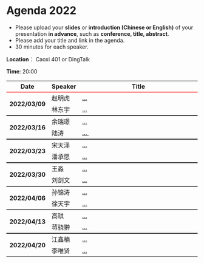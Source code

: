 # Agenda 2022

- Please upload your **slides** or **introduction (Chinese or English)** of your presentation **in advance**, such as **conference, title, abstract**.
- Please add your title and link in the agenda.
- 30 minutes for each speaker.

**Location**： Caoxi 401 or DingTalk

**Time**: 20:00 



<table>
<tr>
    <th> Date </th>
    <th> Speaker </th>
    <th style="width:600px;"> Title </th>
</tr>

<!-- new -->
	
<tr style="border-top:2px solid red;">
    <th rowspan=2> 2022/03/09 </th>
    <td>  赵明虎 </td>
    <td><a href="https://github.com/ZJU-ARClab/Seminar/tree/main/2022/03-09"> ... </a></td>
</tr>
<tr >
    <td>  林东宇 </td>
    <td> <a href="https://github.com/ZJU-ARClab/Seminar/tree/main/2022/03-09"> ... </a></td>
</tr>

<tr style="border-top:2px solid;">
    <th rowspan=2> 2022/03/16 </th>
    <td> 余瑞璟 </td>
    <td><a href="https://github.com/ZJU-ARClab/Seminar/tree/main/2022/03-16"> ... </a></td>
</tr>
<tr >
    <td>  陆涛	 </td>
    <td> <a href="https://github.com/ZJU-ARClab/Seminar/tree/main/2022/03-16"> ... </a></td>
</tr>


<tr style="border-top:2px solid;">
    <th rowspan=2> 2022/03/23 </th>
    <td> 宋天泽 </td>
    <td><a href="https://github.com/ZJU-ARClab/Seminar/tree/main/2022/03-23"> ... </a></td>
</tr>
<tr >
    <td> 潘承愿 </td>
    <td> <a href="https://github.com/ZJU-ARClab/Seminar/tree/main/2022/03-23"> ... </a></td>
</tr>

<tr style="border-top:2px solid;">
    <th rowspan=2> 2022/03/30 </th>
    <td> 王淼 </td>
    <td><a href="https://github.com/ZJU-ARClab/Seminar/tree/main/2022/03-30"> ...  </a></td>
</tr>
<tr >
    <td> 刘剑文 </td>
    <td> <a href="https://github.com/ZJU-ARClab/Seminar/tree/main/2022/03-30"> ... </a></td>
</tr>


<tr style="border-top:2px solid;">
    <th rowspan=2> 2022/04/06 </th>
    <td>  孙锦涛 </td>
    <td><a href="https://github.com/ZJU-ARClab/Seminar/tree/main/2022/04/06"> ... </a></td>
</tr>
<tr >
    <td> 徐天宇	 </td>
    <td> <a href="https://github.com/ZJU-ARClab/Seminar/tree/main/2022/04/06"> ... </a></td>
</tr>


<tr style="border-top:2px solid;">
    <th rowspan=2> 2022/04/13 </th>
    <td> 高祺 </td>
    <td><a href="https://github.com/ZJU-ARClab/Seminar/tree/main/2022/04/13"> ... </a></td>
</tr>
<tr >
    <td> 蒋骁翀 </td>
    <td> <a href="https://github.com/ZJU-ARClab/Seminar/tree/main/2022/04/13"> ... </a></td>
</tr>

<tr style="border-top:2px solid;">
    <th rowspan=2> 2022/04/20 </th>
    <td> 江鑫楠 </td>
    <td><a href="https://github.com/ZJU-ARClab/Seminar/tree/main/2022/04/20"> ... </a></td>
</tr>
<tr >
    <td> 李唯贤 </td>
    <td> <a href="https://github.com/ZJU-ARClab/Seminar/tree/main/2022/04/20"> ... </a></td>
</tr>





</table>
